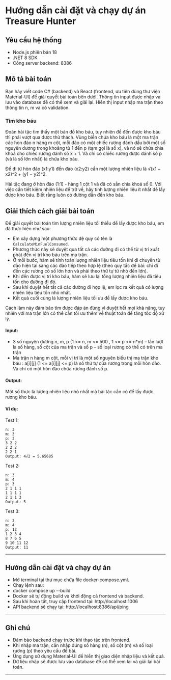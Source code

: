 # Hướng dẫn cài đặt và chạy dự án Treasure Hunter

## Yêu cầu hệ thống

- Node.js phiên bản 18
- .NET 8 SDK
- Cổng server backend: 8386

## Mô tả bài toán

Bạn hãy viết code C# (backend) và React (frontend, ưu tiên dùng thư viện Material-UI) để giải quyết bài toán bên dưới. Thông tin input được nhập và lưu vào database để có thể xem và giải lại. Hiển thị input nhập ma trận theo thông tin n, m và có validation.

### Tìm kho báu

Đoàn hải tặc tìm thấy một bản đồ kho báu, tuy nhiên để đến được kho báu thì phải vượt qua được thử thách. Vùng biển chứa kho báu là một ma trận các hòn đảo n hàng m cột, mỗi đảo có một chiếc rương đánh dấu bởi một số nguyên dương trong khoảng từ 1 đến p (tạm gọi là số x), và nó sẽ chứa chìa khoá cho chiếc rương đánh số x + 1. Và chỉ có chiếc rương được đánh số p (và là số lớn nhất) là chứa kho báu.

Để đi từ hòn đảo (x1:y1) đến đảo (x2:y2) cần một lượng nhiên liệu là √(x1 − x2)^2 + (y1 − y2)^2.

Hải tặc đang ở hòn đảo (1:1) - hàng 1 cột 1 và đã có sẵn chìa khoá số 0. Với việc cần tiết kiệm nhiên liệu để trở về, hãy tính lượng nhiên liệu ít nhất để lấy được kho báu. Biết rằng luôn có đường dẫn đến kho báu.

## Giải thích cách giải bài toán

Để giải quyết bài toán tìm lượng nhiên liệu tối thiểu để lấy được kho báu, em đã thực hiện như sau:

- Em xây dựng một phương thức đệ quy có tên là `CalculateMinFuelConsumed`.
- Phương thức này sẽ duyệt qua tất cả các đường đi có thể từ vị trí xuất phát đến vị trí kho báu trên ma trận.
- Ở mỗi bước, hàm sẽ tính toán lượng nhiên liệu tiêu tốn khi di chuyển từ đảo hiện tại sang các đảo tiếp theo hợp lệ (theo quy tắc đề bài: chỉ đi đến các rương có số lớn hơn và phải theo thứ tự từ nhỏ đến lớn).
- Khi đến được vị trí kho báu, hàm sẽ lưu lại tổng lượng nhiên liệu đã tiêu tốn cho đường đi đó.
- Sau khi duyệt hết tất cả các đường đi hợp lệ, em lọc ra kết quả có lượng nhiên liệu tiêu tốn nhỏ nhất.
- Kết quả cuối cùng là lượng nhiên liệu tối ưu để lấy được kho báu.

Cách làm này đảm bảo tìm được đáp án đúng vì duyệt hết mọi khả năng, tuy nhiên với ma trận lớn có thể cần tối ưu thêm về thuật toán để tăng tốc độ xử lý.

#### Input:
- 3 số nguyên dương n, m, p (1 <= n, m <= 500 , 1 <= p <= n*m) – lần lượt là số hàng, số cột của ma trận và số p – số loại rương có thể có trên ma trận
- Ma trận n hàng m cột, mỗi vị trí là một số nguyên biểu thị ma trận kho báu : a[i][j] (1 <= a[i][j] <= p) là số thứ tự của rương trong mỗi hòn đảo. Và chỉ có một hòn đảo chứa rương đánh số p.

#### Output:
Một số thực là lượng nhiên liệu nhỏ nhất mà hải tặc cần có để lấy được rương kho báu.

#### Ví dụ:

Test 1:
```
n: 3
m: 3
p: 3
3 2 2
2 2 2
2 2 1
Output: 4√2 = 5.65685
```

Test 2:
```
n: 3
m: 4
p: 3
2 1 1 1
1 1 1 1
2 1 1 3
Output: 5
```

Test 3:
```
n: 3
m: 4
p: 12
1 2 3 4
8 7 6 5
9 10 11 12
Output: 11
```

---

## Hướng dẫn cài đặt và chạy dự án

- Mở terminal tại thư mục chứa file docker-compose.yml.
- Chạy lệnh sau:
- docker compose up --build
- Docker sẽ tự động build và khởi động cả frontend và backend.
- Sau khi hoàn tất, truy cập frontend tại: http://localhost:1006
- API backend sẽ chạy tại: http://localhost:8386/api/ping
---

## Ghi chú
- Đảm bảo backend chạy trước khi thao tác trên frontend.
- Khi nhập ma trận, cần nhập đúng số hàng (n), số cột (m) và số loại rương (p) theo yêu cầu đề bài.
- Ứng dụng sử dụng Material-UI để hiển thị giao diện nhập liệu và kết quả.
- Dữ liệu nhập sẽ được lưu vào database để có thể xem lại và giải lại bài toán.

---

